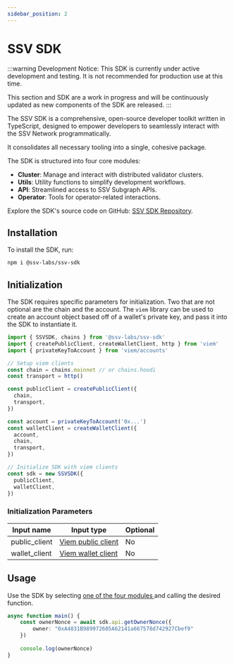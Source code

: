 ```yaml
---
sidebar_position: 2
---
```


# SSV SDK

:::warning
Development Notice: This SDK is currently under active development and testing. It is not recommended for production use at this time.

This section and SDK are a work in progress and will be continuously updated as new components of the SDK are released.
:::

The SSV SDK is a comprehensive, open-source developer toolkit written in TypeScript, designed to empower developers to seamlessly interact with the SSV Network programmatically.&#x20;

It consolidates all necessary tooling into a single, cohesive package.

The SDK is structured into four core modules:

* **Cluster**: Manage and interact with distributed validator clusters.
* **Utils**: Utility functions to simplify development workflows.
* **API**: Streamlined access to SSV Subgraph APIs.
* **Operator**: Tools for operator-related interactions.

Explore the SDK's source code on GitHub: [SSV SDK Repository](https://github.com/ssvlabs/ssv-sdk).

## Installation

To install the SDK, run:

```bash
npm i @ssv-labs/ssv-sdk
```

## Initialization

The SDK requires specific parameters for initialization. Two that are not optional are the chain and the account. The `viem` library can be used to create an account object based off of a wallet's private key, and pass it into the SDK to instantiate it.

```typescript
import { SSVSDK, chains } from '@ssv-labs/ssv-sdk'
import { createPublicClient, createWalletClient, http } from 'viem'
import { privateKeyToAccount } from 'viem/accounts'

// Setup viem clients
const chain = chains.mainnet // or chains.hoodi
const transport = http()

const publicClient = createPublicClient({
  chain,
  transport,
})

const account = privateKeyToAccount('0x...')
const walletClient = createWalletClient({
  account,
  chain,
  transport,
})

// Initialize SDK with viem clients
const sdk = new SSVSDK({
  publicClient,
  walletClient,
})
```

### Initialization Parameters

| Input name | Input type | Optional |
|------------|------------|----------|
| public_client | [Viem public client](https://viem.sh/docs/clients/public.html) | No |
| wallet_client | [Viem wallet client](https://viem.sh/docs/clients/wallet) | No |

## Usage

Use the SDK by selecting [one of the four modules ](module-reference/)and calling the desired function.

```typescript
async function main() {
    const ownerNonce = await sdk.api.getOwnerNonce({ 
        owner: "0xA4831B989972605A62141a667578d742927Cbef9" 
    })
    
    console.log(ownerNonce)
}
```
